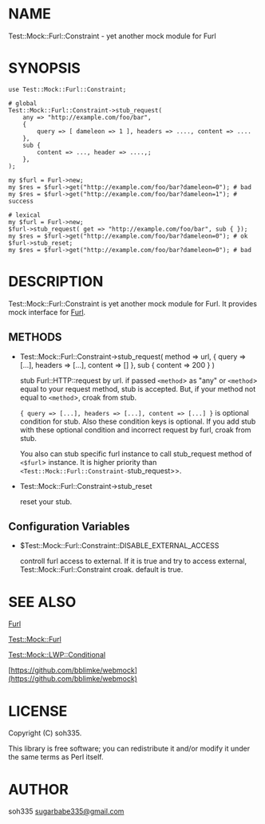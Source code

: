 # NAME

Test::Mock::Furl::Constraint - yet another mock module for Furl

# SYNOPSIS

    use Test::Mock::Furl::Constraint;

    # global
    Test::Mock::Furl::Constraint->stub_request(
        any => "http://example.com/foo/bar",
        {
            query => [ dameleon => 1 ], headers => ...., content => ....
        },
        sub {
            content => ..., header => ....,;
        },
    );

    my $furl = Furl->new;
    my $res = $furl->get("http://example.com/foo/bar?dameleon=0"); # bad
    my $res = $furl->get("http://example.com/foo/bar?dameleon=1"); # success

    # lexical
    my $furl = Furl->new;
    $furl->stub_request( get => "http://example.com/foo/bar", sub { });
    my $res = $furl->get("http://example.com/foo/bar?dameleon=0"); # ok
    $furl->stub_reset;
    my $res = $furl->get("http://example.com/foo/bar?dameleon=0"); # bad

# DESCRIPTION

Test::Mock::Furl::Constraint is yet another mock module for Furl.
It provides mock interface for [Furl](http://search.cpan.org/perldoc?Furl).

## METHODS

- Test::Mock::Furl::Constraint->stub\_request( method => url, { query => \[...\], headers => \[...\], content => \[\] }, sub { content => 200 } )

    stub Furl::HTTP::request by url. if passed `<method`\> as "any" or `<method`\> equal to your request method, stub is accepted. But, if your method not equal to `<method`\>, croak from stub.

    `{ query => [...], headers => [...], content => [...] }` is optional condition for stub. Also these condition keys is optional. If you add stub with these optional condition and incorrect request by furl, croak from stub.

    You also can stub specific furl instance to call stub\_request method of `<$furl`\> instance. It is higher priority than `<Test::Mock::Furl::Constraint-`stub\_request>>.

- Test::Mock::Furl::Constraint->stub\_reset

    reset your stub.

## Configuration Variables

- $Test::Mock::Furl::Constraint::DISABLE\_EXTERNAL\_ACCESS

    controll furl access to external. If it is true and try to access external, Test::Mock::Furl::Constraint croak. default is true.

# SEE ALSO

[Furl](http://search.cpan.org/perldoc?Furl)

[Test::Mock::Furl](http://search.cpan.org/perldoc?Test::Mock::Furl)

[Test::Mock::LWP::Conditional](http://search.cpan.org/perldoc?Test::Mock::LWP::Conditional)

[https://github.com/bblimke/webmock](https://github.com/bblimke/webmock)

# LICENSE

Copyright (C) soh335.

This library is free software; you can redistribute it and/or modify
it under the same terms as Perl itself.

# AUTHOR

soh335 <sugarbabe335@gmail.com>
